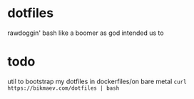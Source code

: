 # dotfiles

rawdoggin' bash like a boomer as god intended us to

# todo

util to bootstrap my dotfiles in dockerfiles/on bare metal
`curl https://bikmaev.com/dotfiles | bash`
